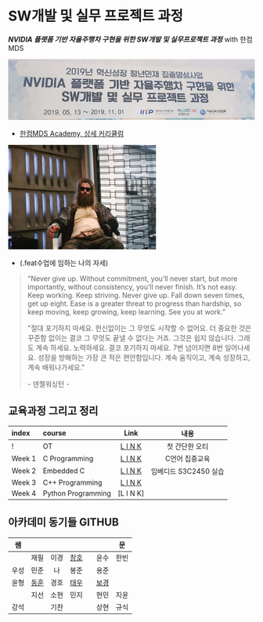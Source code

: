 # SW개발 및 실무 프로젝트 과정

***NVIDIA 플랫폼 기반 자율주행차 구현을 위한 SW개발 및 실무프로젝트 과정*** with 한컴MDS


![](./img/intro.jpg)

* [한컴MDS Academy, 상세 커리큘럼](http://www.mdsacademy.co.kr/customer/board_view.php?board_idx=1585&schField=&schWord=nvidia&search_div=notice&size=10&page=1)


<img src="./t.jpg" width="60%" height="60%">

* (.feat수업에 임하는 나의 자세)


>"Never give up. Without commitment, you’ll never start, but more importantly, without consistency, you’ll never finish. It’s not easy. Keep working. Keep striving. Never give up. Fall down seven times, get up eight. Ease is a greater threat to progress than hardship, so keep moving, keep growing, keep learning. See you at work.”
>
>"절대 포기하지 마세요. 헌신없이는 그 무엇도 시작할 수 없어요. 더 중요한 것은 꾸준함 없이는 결코 그 무엇도 끝낼 수 없다는 거죠. 그것은 쉽지 않습니다. 그래도 계속 하세요. 노력하세요. 결코 포기하지 마세요. 7번 넘어지면 8번 일어나세요. 성장을 방해하는 가장 큰 적은 편안함입니다. 계속 움직이고, 계속 성장하고, 계속 배워나가세요." 
>
>\- 덴젤워싱턴 -



## 교육과정 그리고 정리

|index|course|Link|내용|
|:---|:---|:---:|:---:|
|!|OT|[L I N K](./courses/OT/OT.md)|첫 간단한 오티
|Week 1|C Programming|[L I N K](./courses/w01.md)|C언어 집중교육
|Week 2|Embedded C|[L I N K](./courses/w02.md)|임베디드 S3C2450 실습
|Week 3|C++ Programming|[L I N K](./courses/w03.md)|
|Week 4|Python Programming|[L I N K]|



## 아카데미 동기들 GITHUB


|쌤  |  |  |  ||  |문|
|:---:|:---:|:---:|:---:|:---:|:---:|:---:
|  |재필|이경|[창호](https://github.com/changhonam)||윤수|한빈|
|우성|민준|나|봉준||용준||
|윤형|[동훈](https://github.com/Baccas-Kim?tab=repositories)|경호|[태우](https://github.com/taewookimmr)||[보경](https://github.com/boku-kim)||
|  |지선|소현|민지||현민|지윤|
|강석|  |기찬|  ||상현|규식|

